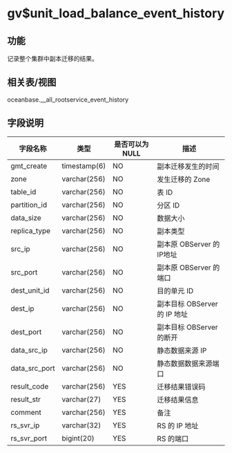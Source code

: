 gv$unit_load_balance_event_history 
=======================================================



功能 
-----------

记录整个集群中副本迁移的结果。

相关表/视图 
---------------

oceanbase.__all_rootservice_event_history

字段说明 
-------------



|   **字段名称**    |    **类型**    | **是否可以为 NULL** |        **描述**         |
|---------------|--------------|----------------|-----------------------|
| gmt_create    | timestamp(6) | NO             | 副本迁移发生的时间             |
| zone          | varchar(256) | NO             | 发生迁移的 Zone            |
| table_id      | varchar(256) | NO             | 表 ID                  |
| partition_id  | varchar(256) | NO             | 分区 ID                 |
| data_size     | varchar(256) | NO             | 数据大小                  |
| replica_type  | varchar(256) | NO             | 副本类型                  |
| src_ip        | varchar(256) | NO             | 副本原 OBServer 的IP地址    |
| src_port      | varchar(256) | NO             | 副本原 OBServer 的端口      |
| dest_unit_id  | varchar(256) | NO             | 目的单元 ID               |
| dest_ip       | varchar(256) | NO             | 副本目标 OBServer 的 IP 地址 |
| dest_port     | varchar(256) | NO             | 副本目标 OBServer 的断开     |
| data_src_ip   | varchar(256) | NO             | 静态数据来源 IP             |
| data_src_port | varchar(256) | NO             | 静态数据数据来源端口            |
| result_code   | varchar(256) | YES            | 迁移结果错误码               |
| result_str    | varchar(27)  | YES            | 迁移结果信息                |
| comment       | varchar(256) | YES            | 备注                    |
| rs_svr_ip     | varchar(32)  | YES            | RS 的 IP 地址            |
| rs_svr_port   | bigint(20)   | YES            | RS 的端口                |


